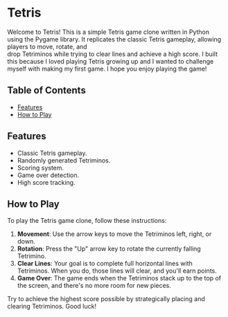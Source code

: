 # Tetris

Welcome to Tetris! This is a simple Tetris game clone written in Python using the Pygame library. It replicates the classic Tetris gameplay, allowing players to move, rotate, and  
drop Tetriminos while trying to clear lines and achieve a high score. I built this because I loved playing Tetris growing up and I wanted to challenge myself with making my first game. I 
hope you enjoy playing the game!

## Table of Contents

- [Features](#features)
- [How to Play](#how-to-play)

## Features

- Classic Tetris gameplay.
- Randomly generated Tetriminos.
- Scoring system.
- Game over detection.
- High score tracking.

## How to Play

To play the Tetris game clone, follow these instructions:

1. **Movement**: Use the arrow keys to move the Tetriminos left, right, or down.
2. **Rotation**: Press the "Up" arrow key to rotate the currently falling Tetrimino.
3. **Clear Lines**: Your goal is to complete full horizontal lines with Tetriminos. When you do, those lines will clear, and you'll earn points.
4. **Game Over**: The game ends when the Tetriminos stack up to the top of the screen, and there's no more room for new pieces.

Try to achieve the highest score possible by strategically placing and clearing Tetriminos. Good luck!


